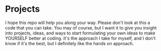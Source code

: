 # Projects

I hope this repo will help you along your way. Please don't look at this a code that you can take. You may of course, but I want it to give you insight into projects, ideas, and ways to start formulating your own ideas to make YOURSELF better at coding. It's the approach I take for myself, and I don't know if it's the best, but I definitely like the hands on approach. 
